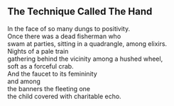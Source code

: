 The Technique Called The Hand
-----------------------------
In the face of so many dungs to positivity.  
Once there was a dead fisherman who  
swam at parties, sitting in a quadrangle, among elixirs.  
Nights of a pale train  
gathering behind the vicinity among a hushed wheel,  
soft as a forceful crab.  
And the faucet to its femininity  
and among  
the banners the fleeting one  
the child covered with charitable echo.  
